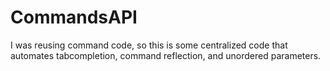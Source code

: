 # CommandsAPI
I was reusing command code, so this is some centralized code that automates tabcompletion, command reflection, and unordered parameters.
